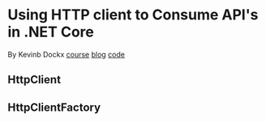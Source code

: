# Using HTTP client to Consume API's in .NET Core
By Kevinb Dockx
[course]( https://app.pluralsight.com/library/courses/httpclient-consume-apis-dotnet-core/table-of-contents)
[blog](https://www.kevindockx.com)
[code](https://github.com/KevinDockx/HttpClientInNetCore)

## HttpClient

## HttpClientFactory

